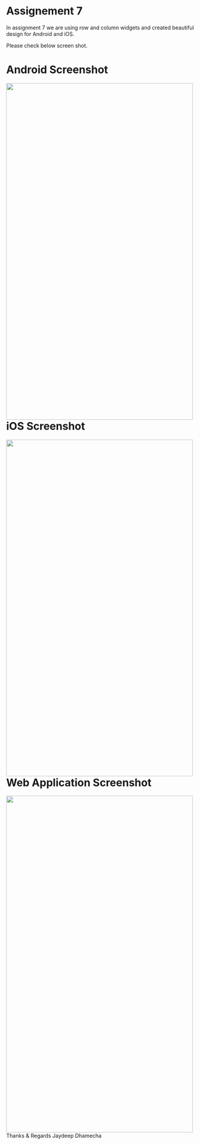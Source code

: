 # Assignement 7

 In assignment 7 we are using row and column widgets and created beautiful design for Android and iOS.
 
 Please check below screen shot.

# Android Screenshot
<a href="url"><img src="https://user-images.githubusercontent.com/89917952/133978673-654d2c3a-81a4-42dc-9c0f-0d5763195667.png" align="left" height="900" width="500" ></a>

# iOS Screenshot
<a href="url"><img src="https://user-images.githubusercontent.com/89917952/133978708-f52ffbd8-f721-4d68-b593-e0e1d64751d7.png" align="left" height="900" width="500" ></a>

# Web Application Screenshot
<a href="url"><img src="https://user-images.githubusercontent.com/89917952/133978832-ebb2f9b2-c8f9-4ecd-9554-7d294c412b0c.png" align="left" height="900" width="500" ></a>

Thanks & Regards
Jaydeep Dhamecha
